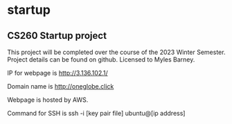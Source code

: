 # startup
## CS260 Startup project

This project will be completed over the course of the 2023 Winter Semester.
Project details can be found on github.
Licensed to Myles Barney.


IP for webpage is http://3.136.102.1/


Domain name is http://oneglobe.click


Webpage is hosted by AWS.

Command for SSH is ssh -i [key pair file] ubuntu@[ip address]
